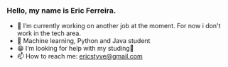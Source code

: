 ### Hello, my name is Eric Ferreira.

- 🔭 I’m currently working on another job at the moment. For now i don't work in the tech area.
- 🌱 Machine learning, Python and Java student
- 😁 I’m looking for help with my studing🫡
- 📫 How to reach me: ericstyve@gmail.com
